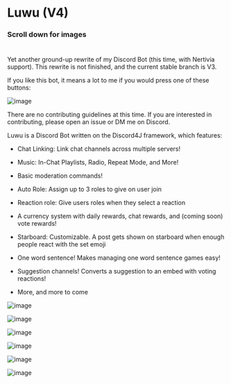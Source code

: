 # Luwu (V4)

### Scroll down for images

#

Yet another ground-up rewrite of my Discord Bot (this time, with Nertivia support). This rewrite is not finished, and the current stable branch is V3.

If you like this bot, it means a lot to me if you would press one of these buttons:

![image](https://user-images.githubusercontent.com/15697938/109404039-1d2fe000-7930-11eb-9592-fe7086724c1b.png)



There are no contributing guidelines at this time. If you are interested in contributing, please open an issue or DM me on Discord.

Luwu is a Discord Bot written on the Discord4J framework, which features:

* Chat Linking: Link chat channels across multiple servers!

* Music: In-Chat Playlists, Radio, Repeat Mode, and More!

* Basic moderation commands!

* Auto Role: Assign up to 3 roles to give on user join

* Reaction role: Give users roles when they select a reaction

* A currency system with daily rewards, chat rewards, and (coming soon) vote rewards!

* Starboard: Customizable. A post gets shown on starboard when enough people react with the set emoji

* One word sentence! Makes managing one word sentence games easy!

* Suggestion channels! Converts a suggestion to an embed with voting reactions!

* More, and more to come

![image](https://user-images.githubusercontent.com/15697938/109403790-b6a9c280-792d-11eb-938a-c8111142c55e.png)

![image](https://user-images.githubusercontent.com/15697938/109403858-6848f380-792e-11eb-81aa-76e81b9144e5.png)

![image](https://user-images.githubusercontent.com/15697938/109403929-397f4d00-792f-11eb-91d3-c57ca35f7c68.png)

![image](https://user-images.githubusercontent.com/15697938/109403971-924ee580-792f-11eb-93b1-376dfe2d31e0.png)

![image](https://user-images.githubusercontent.com/15697938/109403986-ab579680-792f-11eb-8dc1-8c2fdaae3a02.png)

![image](https://user-images.githubusercontent.com/15697938/109403994-b7dbef00-792f-11eb-8064-1ed8b8ccac90.png)
